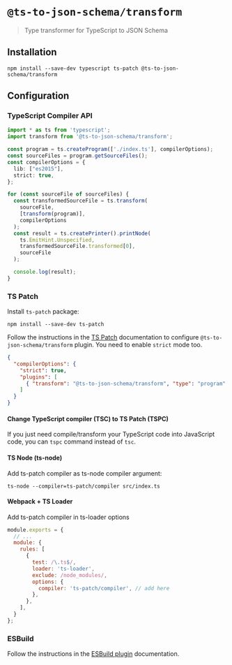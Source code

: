 # `@ts-to-json-schema/transform`

> Type transformer for TypeScript to JSON Schema

## Installation

```shell
npm install --save-dev typescript ts-patch @ts-to-json-schema/transform
```

## Configuration

### TypeScript Compiler API

```typescript
import * as ts from 'typescript';
import transform from '@ts-to-json-schema/transform';

const program = ts.createProgram(['./index.ts'], compilerOptions);
const sourceFiles = program.getSourceFiles();
const compilerOptions = {
  lib: ["es2015"],
  strict: true,
};

for (const sourceFile of sourceFiles) {
  const transformedSourceFile = ts.transform(
    sourceFile,
    [transform(program)],
    compilerOptions
  );
  const result = ts.createPrinter().printNode(
    ts.EmitHint.Unspecified,
    transformedSourceFile.transformed[0],
    sourceFile
  );

  console.log(result);
}
```

### TS Patch

Install `ts-patch` package:

```shell
npm install --save-dev ts-patch
```

Follow the instructions in the [TS Patch](https://www.npmjs.com/package/ts-patch) documentation 
to configure `@ts-to-json-schema/transform` plugin. You need to enable `strict` mode too. 

```json
{
  "compilerOptions": {
    "strict": true,
    "plugins": [
      { "transform": "@ts-to-json-schema/transform", "type": "program" }
    ]
  }
}
```

#### Change TypeScript compiler (TSC) to TS Patch (TSPC)

If you just need compile/transform your TypeScript code into JavaScript code,
you can `tspc` command instead of `tsc`.

#### TS Node (ts-node)

Add ts-patch compiler as ts-node compiler argument:

```shell
ts-node --compiler=ts-patch/compiler src/index.ts
```

#### Webpack + TS Loader

Add ts-patch compiler in ts-loader options

```javascript
module.exports = {
  // ...
  module: {
    rules: [
      {
        test: /\.ts$/,
        loader: 'ts-loader',
        exclude: /node_modules/,
        options: {
          compiler: 'ts-patch/compiler', // add here
        },
      },
    ],
  }
};
```

### ESBuild 

Follow the instructions in the [ESBuild plugin](https://www.npmjs.com/package/@ts-to-json-schema/esbuild-plugin) documentation.
